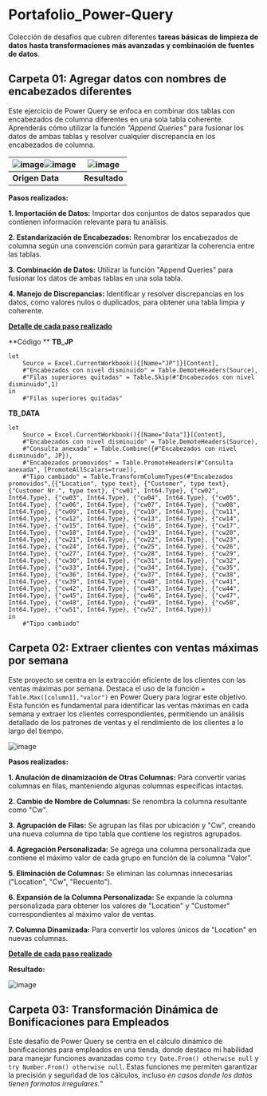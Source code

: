 # Portafolio_Power-Query
Colección de desafíos que cubren diferentes **tareas básicas de limpieza de datos hasta transformaciones más avanzadas y combinación de fuentes de datos**.

## Carpeta 01: Agregar datos con nombres de encabezados diferentes
Este ejercicio de Power Query se enfoca en combinar dos tablas con encabezados de columna diferentes en una sola tabla coherente.
Aprenderás cómo utilizar la función *"Append Queries"* para fusionar los datos de ambas tablas y resolver cualquier discrepancia en los encabezados de columna.

| ![image](https://github.com/Maria1899/Portafolio_Power-Query/assets/103380005/18629cb2-6f2e-4aad-a6c0-335c143acb1c)![image](https://github.com/Maria1899/Portafolio_Power-Query/assets/103380005/95e6e212-d59a-4629-855a-de63e0f030a7) | ![image](https://github.com/Maria1899/Portafolio_Power-Query/assets/103380005/e88effb0-31fe-45a2-a54f-9dfce3bc5c8a)|
|---|---|
| **Origen Data** | **Resultado** |

**Pasos realizados:**

**1. Importación de Datos:** Importar dos conjuntos de datos separados que contienen información relevante para tu análisis.

**2. Estandarización de Encabezados:** Renombrar los encabezados de columna según una convención común para garantizar la coherencia entre las tablas.

**3. Combinación de Datos:** Utilizar la función "Append Queries" para fusionar los datos de ambas tablas en una sola tabla.

**4. Manejo de Discrepancias:** Identificar y resolver discrepancias en los datos, como valores nulos o duplicados, para obtener una tabla limpia y coherente.

 **[Detalle de cada paso realizado](https://github.com/Maria1899/Portafolio_Power-Query/blob/main/01_Append%20Data%20with%20Different%20Column%20Headers/Solucion%20del%20desaf%C3%ADo.pdf)**

**Código **
**TB_JP**
```
let
    Source = Excel.CurrentWorkbook(){[Name="JP"]}[Content],
    #"Encabezados con nivel disminuido" = Table.DemoteHeaders(Source),
    #"Filas superiores quitadas" = Table.Skip(#"Encabezados con nivel disminuido",1)
in
    #"Filas superiores quitadas"
```
**TB_DATA**
```
let
    Source = Excel.CurrentWorkbook(){[Name="Data"]}[Content],
    #"Encabezados con nivel disminuido" = Table.DemoteHeaders(Source),
    #"Consulta anexada" = Table.Combine({#"Encabezados con nivel disminuido", JP}),
    #"Encabezados promovidos" = Table.PromoteHeaders(#"Consulta anexada", [PromoteAllScalars=true]),
    #"Tipo cambiado" = Table.TransformColumnTypes(#"Encabezados promovidos",{{"Location", type text}, {"Customer", type text}, {"Customer Nr.", type text}, {"cw01", Int64.Type}, {"cw02", Int64.Type}, {"cw03", Int64.Type}, {"cw04", Int64.Type}, {"cw05", Int64.Type}, {"cw06", Int64.Type}, {"cw07", Int64.Type}, {"cw08", Int64.Type}, {"cw09", Int64.Type}, {"cw10", Int64.Type}, {"cw11", Int64.Type}, {"cw12", Int64.Type}, {"cw13", Int64.Type}, {"cw14", Int64.Type}, {"cw15", Int64.Type}, {"cw16", Int64.Type}, {"cw17", Int64.Type}, {"cw18", Int64.Type}, {"cw19", Int64.Type}, {"cw20", Int64.Type}, {"cw21", Int64.Type}, {"cw22", Int64.Type}, {"cw23", Int64.Type}, {"cw24", Int64.Type}, {"cw25", Int64.Type}, {"cw26", Int64.Type}, {"cw27", Int64.Type}, {"cw28", Int64.Type}, {"cw29", Int64.Type}, {"cw30", Int64.Type}, {"cw31", Int64.Type}, {"cw32", Int64.Type}, {"cw33", Int64.Type}, {"cw34", Int64.Type}, {"cw35", Int64.Type}, {"cw36", Int64.Type}, {"cw37", Int64.Type}, {"cw38", Int64.Type}, {"cw39", Int64.Type}, {"cw40", Int64.Type}, {"cw41", Int64.Type}, {"cw42", Int64.Type}, {"cw43", Int64.Type}, {"cw44", Int64.Type}, {"cw45", Int64.Type}, {"cw46", Int64.Type}, {"cw47", Int64.Type}, {"cw48", Int64.Type}, {"cw49", Int64.Type}, {"cw50", Int64.Type}, {"cw51", Int64.Type}, {"cw52", Int64.Type}})
in
    #"Tipo cambiado"
```

## Carpeta 02: Extraer clientes con ventas máximas por semana

Este proyecto se centra en la extracción eficiente de los clientes con las ventas máximas por semana. Destaca el uso de la función ```= Table.Max([column1],"valor")``` en Power Query para lograr este objetivo. Esta función es fundamental para identificar las ventas máximas en cada semana y extraer los clientes correspondientes, permitiendo un análisis detallado de los patrones de ventas y el rendimiento de los clientes a lo largo del tiempo.

![image](https://github.com/Maria1899/Portafolio_Power-Query/assets/103380005/fbd09b17-ddd0-49ca-98eb-711b8a80a670)

**Pasos realizados:**

**1. Anulación de dinamización de Otras Columnas:** Para convertir varias columnas en filas, manteniendo algunas columnas específicas intactas.

**2. Cambio de Nombre de Columnas:** Se renombra la columna resultante como "Cw".

**3. Agrupación de Filas:** Se agrupan las filas por ubicación y "Cw", creando una nueva columna de tipo tabla que contiene los registros agrupados.


**4. Agregación Personalizada:** Se agrega una columna personalizada que contiene el máximo valor de cada grupo en función de la columna "Valor".

**5. Eliminación de Columnas:** Se eliminan las columnas innecesarias ("Location", "Cw", "Recuento"). 

**6. Expansión de la Columna Personalizada:** Se expande la columna personalizada para obtener los valores de "Location" y "Customer" correspondientes al máximo valor de ventas.

**7. Columna Dinamizada:** Para convertir los valores únicos de "Location" en nuevas columnas.

 **[Detalle de cada paso realizado](https://github.com/Maria1899/Portafolio_Power-Query/blob/main/02_Extract%20Customers%20with%20max.%20Sales/Desaf%C3%ADoSoluci%C3%B3n.pdf)**
 
**Resultado:**

![image](https://github.com/Maria1899/Portafolio_Power-Query/assets/103380005/59570bed-25de-4b1e-b7f7-59fa200121e8)

## Carpeta 03: Transformación Dinámica de Bonificaciones para Empleados

Este desafío de Power Query se centra en el cálculo dinámico de bonificaciones para empleados en una tienda, donde destaco mi habilidad para manejar funciones avanzadas como ```try Date.From() otherwise null``` y ```try Number.From() otherwise null```. Estas funciones me permiten garantizar la precisión y seguridad de los cálculos, incluso *en casos donde los datos tienen formatos irregulares.*"


